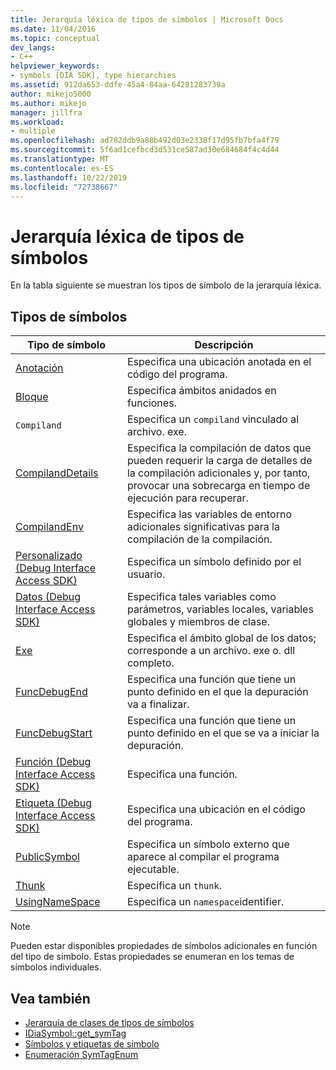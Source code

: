 ```yaml
---
title: Jerarquía léxica de tipos de símbolos | Microsoft Docs
ms.date: 11/04/2016
ms.topic: conceptual
dev_langs:
- C++
helpviewer_keywords:
- symbols [DIA SDK], type hierarchies
ms.assetid: 912da653-ddfe-45a4-84aa-64281283739a
author: mikejo5000
ms.author: mikejo
manager: jillfra
ms.workload:
- multiple
ms.openlocfilehash: ad782ddb9a88b492d03e2338f17d95fb7bfa4f79
ms.sourcegitcommit: 5f6ad1cefbcd3d531ce587ad30e684684f4c4d44
ms.translationtype: MT
ms.contentlocale: es-ES
ms.lasthandoff: 10/22/2019
ms.locfileid: "72738667"
---
```

# <a name="lexical-hierarchy-of-symbol-types"></a>Jerarquía léxica de tipos de símbolos
En la tabla siguiente se muestran los tipos de símbolo de la jerarquía léxica.

## <a name="symbol-types"></a>Tipos de símbolos

|Tipo de símbolo|Descripción|
|-----------------|-----------------|
|[Anotación](../../debugger/debug-interface-access/annotation.md)|Especifica una ubicación anotada en el código del programa.|
|[Bloque](../../debugger/debug-interface-access/block.md)|Especifica ámbitos anidados en funciones.|
|`Compiland`|Especifica un `compiland` vinculado al archivo. exe.|
|[CompilandDetails](../../debugger/debug-interface-access/compilanddetails.md)|Especifica la compilación de datos que pueden requerir la carga de detalles de la compilación adicionales y, por tanto, provocar una sobrecarga en tiempo de ejecución para recuperar.|
|[CompilandEnv](../../debugger/debug-interface-access/compilandenv.md)|Especifica las variables de entorno adicionales significativas para la compilación de la compilación.|
|[Personalizado (Debug Interface Access SDK)](../../debugger/debug-interface-access/custom-debug-interface-access-sdk.md)|Especifica un símbolo definido por el usuario.|
|[Datos (Debug Interface Access SDK)](../../debugger/debug-interface-access/data-debug-interface-access-sdk.md)|Especifica tales variables como parámetros, variables locales, variables globales y miembros de clase.|
|[Exe](../../debugger/debug-interface-access/exe.md)|Especifica el ámbito global de los datos; corresponde a un archivo. exe o. dll completo.|
|[FuncDebugEnd](../../debugger/debug-interface-access/funcdebugend.md)|Especifica una función que tiene un punto definido en el que la depuración va a finalizar.|
|[FuncDebugStart](../../debugger/debug-interface-access/funcdebugstart.md)|Especifica una función que tiene un punto definido en el que se va a iniciar la depuración.|
|[Función (Debug Interface Access SDK)](../../debugger/debug-interface-access/function-debug-interface-access-sdk.md)|Especifica una función.|
|[Etiqueta (Debug Interface Access SDK)](../../debugger/debug-interface-access/label-debug-interface-access-sdk.md)|Especifica una ubicación en el código del programa.|
|[PublicSymbol](../../debugger/debug-interface-access/publicsymbol.md)|Especifica un símbolo externo que aparece al compilar el programa ejecutable.|
|[Thunk](../../debugger/debug-interface-access/thunk.md)|Especifica un `thunk`.|
|[UsingNameSpace](../../debugger/debug-interface-access/usingnamespace.md)|Especifica un `namespace`identifier.|

> [!NOTE]
> Pueden estar disponibles propiedades de símbolos adicionales en función del tipo de símbolo. Estas propiedades se enumeran en los temas de símbolos individuales.

## <a name="see-also"></a>Vea también
- [Jerarquía de clases de tipos de símbolos](../../debugger/debug-interface-access/class-hierarchy-of-symbol-types.md)
- [IDiaSymbol::get_symTag](../../debugger/debug-interface-access/idiasymbol-get-symtag.md)
- [Símbolos y etiquetas de símbolo](../../debugger/debug-interface-access/symbols-and-symbol-tags.md)
- [Enumeración SymTagEnum](../../debugger/debug-interface-access/symtagenum.md)